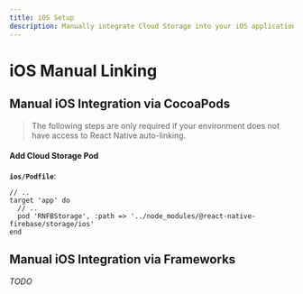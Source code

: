 ```yaml
---
title: iOS Setup
description: Manually integrate Cloud Storage into your iOS application.
---
```


# iOS Manual Linking

## Manual iOS Integration via CocoaPods

> The following steps are only required if your environment does not have access to React Native
> auto-linking.

#### Add Cloud Storage Pod

**`ios/Podfile`**:

```ruby{4}
// ..
target 'app' do
  // ..
  pod 'RNFBStorage', :path => '../node_modules/@react-native-firebase/storage/ios'
end
```

## Manual iOS Integration via Frameworks

_TODO_
